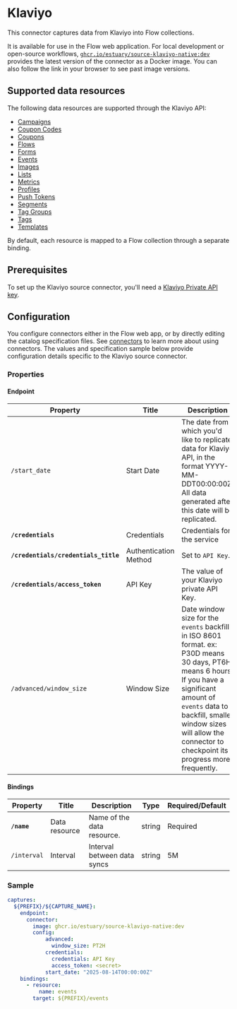 # Klaviyo

This connector captures data from Klaviyo into Flow collections.

It is available for use in the Flow web application. For local development or open-source workflows, [`ghcr.io/estuary/source-klaviyo-native:dev`](https://ghcr.io/estuary/source-klaviyo-native:dev) provides the latest version of the connector as a Docker image. You can also follow the link in your browser to see past image versions.

## Supported data resources

The following data resources are supported through the Klaviyo API:

* [Campaigns](https://developers.klaviyo.com/en/reference/get_campaigns)
* [Coupon Codes](https://developers.klaviyo.com/en/reference/get_coupon_codes)
* [Coupons](https://developers.klaviyo.com/en/reference/get_coupons)
* [Flows](https://developers.klaviyo.com/en/reference/get_flows)
* [Forms](https://developers.klaviyo.com/en/reference/get_forms)
* [Events](https://developers.klaviyo.com/en/reference/get_events)
* [Images](https://developers.klaviyo.com/en/reference/get_images)
* [Lists](https://developers.klaviyo.com/en/reference/get_lists)
* [Metrics](https://developers.klaviyo.com/en/reference/get_metrics)
* [Profiles](https://developers.klaviyo.com/en/reference/get_profiles)
* [Push Tokens](https://developers.klaviyo.com/en/reference/get_push_tokens)
* [Segments](https://developers.klaviyo.com/en/reference/get_segments)
* [Tag Groups](https://developers.klaviyo.com/en/reference/get_tag_groups)
* [Tags](https://developers.klaviyo.com/en/reference/get_tags)
* [Templates](https://developers.klaviyo.com/en/reference/get_templates)

By default, each resource is mapped to a Flow collection through a separate binding.

## Prerequisites

To set up the Klaviyo source connector, you'll need a [Klaviyo Private API key](https://help.klaviyo.com/hc/en-us/articles/115005062267-How-to-Manage-Your-Account-s-API-Keys#your-private-api-keys3).

## Configuration

You configure connectors either in the Flow web app, or by directly editing the catalog specification files.
See [connectors](../../../concepts/connectors.md#using-connectors) to learn more about using connectors. The values and specification sample below provide configuration details specific to the Klaviyo source connector.

### Properties

#### Endpoint

| Property | Title | Description | Type | Required/Default |
|---|---|---|---|---|
| `/start_date` | Start Date | The date from which you&#x27;d like to replicate data for Klaviyo API, in the format YYYY-MM-DDT00:00:00Z. All data generated after this date will be replicated. | string | 30 days before the present |
| **`/credentials`** | Credentials | Credentials for the service | object |  |
| **`/credentials/credentials_title`** | Authentication Method | Set to `API Key`. | string | Required |
| **`/credentials/access_token`** | API Key | The value of your Klaviyo private API Key. | string | Required |
| `/advanced/window_size` | Window Size | Date window size for the `events` backfill in ISO 8601 format. ex: P30D means 30 days, PT6H means 6 hours. If you have a significant amount of `events` data to backfill, smaller window sizes will allow the connector to checkpoint its progress more frequently. | string | PT1H |


#### Bindings

| Property | Title | Description | Type | Required/Default |
|---|---|---|---|---|
| **`/name`** | Data resource | Name of the data resource. | string | Required |
| `/interval` | Interval | Interval between data syncs | string | 5M |

### Sample

```yaml
captures:
  ${PREFIX}/${CAPTURE_NAME}:
    endpoint:
      connector:
        image: ghcr.io/estuary/source-klaviyo-native:dev
        config:
            advanced:
              window_size: PT2H
            credentials:
              credentials: API Key
              access_token: <secret>
            start_date: "2025-08-14T00:00:00Z"
    bindings:
      - resource:
          name: events
        target: ${PREFIX}/events
```
